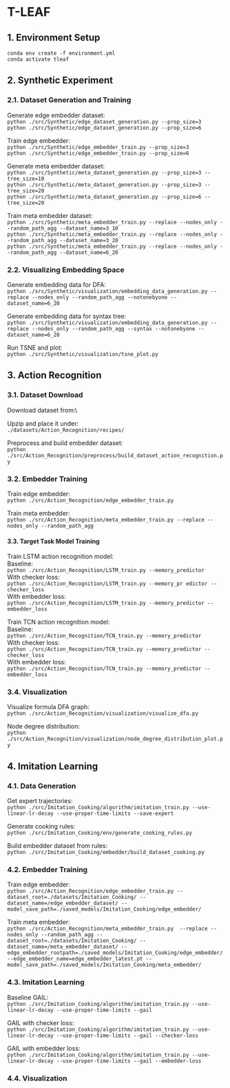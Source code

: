  # T-LEAF

## 1. Environment Setup
`conda env create -f environment.yml`\
`conda activate tleaf`

## 2. Synthetic Experiment
### 2.1. Dataset Generation and Training
Generate edge embedder dataset:\
`python ./src/Synthetic/edge_dataset_generation.py --prop_size=3`\
`python ./src/Synthetic/edge_dataset_generation.py --prop_size=6`

Train edge embedder:\
`python ./src/Synthetic/edge_embedder_train.py --prop_size=3`\
`python ./src/Synthetic/edge_embedder_train.py --prop_size=6`

Generate meta embedder dataset:\
`python ./src/Synthetic/meta_dataset_generation.py --prop_size=3 --tree_size=10`\
`python ./src/Synthetic/meta_dataset_generation.py --prop_size=3 --tree_size=20`\
`python ./src/Synthetic/meta_dataset_generation.py --prop_size=6 --tree_size=20`

Train meta embedder dataset:\
`python ./src/Synthetic/meta_embedder_train.py --replace --nodes_only --random_path_agg --dataset_name=3_10`\
`python ./src/Synthetic/meta_embedder_train.py --replace --nodes_only --random_path_agg --dataset_name=3_20`\
`python ./src/Synthetic/meta_embedder_train.py --replace --nodes_only --random_path_agg --dataset_name=6_20`

### 2.2. Visualizing Embedding Space
Generate embedding data for DFA:\
`python ./src/Synthetic/visualization/embedding_data_generation.py --replace --nodes_only --random_path_agg --notonebyone --dataset_name=6_20`

Generate embedding data for syntax tree:\
`python ./src/Synthetic/visualization/embedding_data_generation.py --replace --nodes_only --random_path_agg --syntax --notonebyone --dataset_name=6_20`

Run TSNE and plot:\
`python ./src/Synthetic/visualization/tsne_plot.py`

## 3. Action Recognition
### 3.1. Dataset Download
Download dataset from:\

Upzip and place it under:\
`./datasets/Action_Recognition/recipes/`

Preprocess and build embedder dataset:\
`python ./src/Action_Recognition/preprocess/build_dataset_action_recognition.py`


### 3.2. Embedder Training
Train edge embedder: \
`python ./src/Action_Recognition/edge_embedder_train.py`

Train meta embedder: \
`python ./src/Action_Recognition/meta_embedder_train.py --replace --nodes_only --random_path_agg`

#### 3.3. Target Task Model Training
Train LSTM action recognition model:\
Baseline:\
`python ./src/Action_Recognition/LSTM_train.py --memory_predictor`\
With checker loss:\
`python ./src/Action_Recognition/LSTM_train.py --memory_pr edictor --checker_loss`\
With embedder loss:\
`python ./src/Action_Recognition/LSTM_train.py --memory_predictor --embedder_loss`


Train TCN action recognition model:\
Baseline:\
`python ./src/Action_Recognition/TCN_train.py --memory_predictor`\
With checker loss:\
`python ./src/Action_Recognition/TCN_train.py --memory_predictor --checker_loss`\
With embedder loss:\
`python ./src/Action_Recognition/TCN_train.py --memory_predictor --embedder_loss`

### 3.4. Visualization
Visualize formula DFA graph:\
`python ./src/Action_Recognition/visualization/visualize_dfa.py`

Node degree distribution:\
`python ./src/Action_Recognition/visualization/node_degree_distribution_plot.py`


## 4. Imitation Learning
### 4.1. Data Generation
Get expert trajectories:\
`python ./src/Imitation_Cooking/algorithm/imitation_train.py --use-linear-lr-decay --use-proper-time-limits --save-expert`

Generate cooking rules:\
`python ./src/Imitation_Cooking/env/generate_cooking_rules.py`

Build embedder dataset from rules:\
`python ./src/Imitation_Cooking/embedder/build_dataset_cooking.py`

### 4.2. Embedder Training
Train edge embedder:\
`python ./src/Action_Recognition/edge_embedder_train.py --dataset_root=./datasets/Imitation_Cooking/ --dataset_name=/edge_embedder_dataset/ --model_save_path=./saved_models/Imitation_Cooking/edge_embedder/`

Train meta embedder:\
`python ./src/Action_Recognition/meta_embedder_train.py  --replace --nodes_only --random_path_agg --dataset_root=./datasets/Imitation_Cooking/ --dataset_name=/meta_embedder_dataset/ --edge_embedder_rootpath=./saved_models/Imitation_Cooking/edge_embedder/ --edge_embedder_name=edge_embedder_latest.pt --model_save_path=./saved_models/Imitation_Cooking/meta_embedder/`


### 4.3. Imitation Learning
Baseline GAIL:\
`python ./src/Imitation_Cooking/algorithm/imitation_train.py --use-linear-lr-decay --use-proper-time-limits --gail`

GAIL with checker loss:\
`python ./src/Imitation_Cooking/algorithm/imitation_train.py --use-linear-lr-decay --use-proper-time-limits --gail --checker-loss`

GAIL with embedder loss:\
`python ./src/Imitation_Cooking/algorithm/imitation_train.py --use-linear-lr-decay --use-proper-time-limits --gail --embedder-loss`


### 4.4. Visualization


